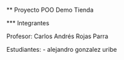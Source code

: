 ** Proyecto POO Demo Tienda

*** Integrantes

Profesor: Carlos Andrés Rojas Parra

Estudiantes:
    - alejandro gonzalez uribe 